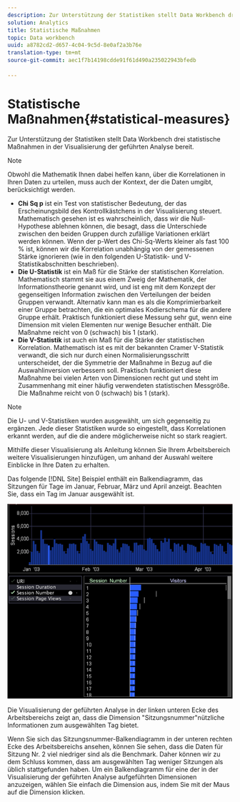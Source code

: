 ```yaml
---
description: Zur Unterstützung der Statistiken stellt Data Workbench drei statistische Maßnahmen in der Visualisierung der geführten Analyse bereit.
solution: Analytics
title: Statistische Maßnahmen
topic: Data workbench
uuid: a8782cd2-d657-4c04-9c5d-8e0af2a3b76e
translation-type: tm+mt
source-git-commit: aec1f7b14198cdde91f61d490a235022943bfedb

---
```



# Statistische Maßnahmen{#statistical-measures}

Zur Unterstützung der Statistiken stellt Data Workbench drei statistische Maßnahmen in der Visualisierung der geführten Analyse bereit.

>[!NOTE]
>
>Obwohl die Mathematik Ihnen dabei helfen kann, über die Korrelationen in Ihren Daten zu urteilen, muss auch der Kontext, der die Daten umgibt, berücksichtigt werden.

* **Chi Sq p** ist ein Test von statistischer Bedeutung, der das Erscheinungsbild des Kontrollkästchens in der Visualisierung steuert. Mathematisch gesehen ist es wahrscheinlich, dass wir die Null-Hypothese ablehnen können, die besagt, dass die Unterschiede zwischen den beiden Gruppen durch zufällige Variationen erklärt werden können. Wenn der p-Wert des Chi-Sq-Werts kleiner als fast 100 % ist, können wir die Korrelation unabhängig von der gemessenen Stärke ignorieren (wie in den folgenden U-Statistik- und V-Statistikabschnitten beschrieben).
* **Die U-Statistik** ist ein Maß für die Stärke der statistischen Korrelation. Mathematisch stammt sie aus einem Zweig der Mathematik, der Informationstheorie genannt wird, und ist eng mit dem Konzept der gegenseitigen Information zwischen den Verteilungen der beiden Gruppen verwandt. Alternativ kann man es als die Komprimierbarkeit einer Gruppe betrachten, die ein optimales Kodierschema für die andere Gruppe erhält. Praktisch funktioniert diese Messung sehr gut, wenn eine Dimension mit vielen Elementen nur wenige Besucher enthält. Die Maßnahme reicht von 0 (schwach) bis 1 (stark).
* **Die V-Statistik** ist auch ein Maß für die Stärke der statistischen Korrelation. Mathematisch ist es mit der bekannten Cramer V-Statistik verwandt, die sich nur durch einen Normalisierungsschritt unterscheidet, der die Symmetrie der Maßnahme in Bezug auf die Auswahlinversion verbessern soll. Praktisch funktioniert diese Maßnahme bei vielen Arten von Dimensionen recht gut und steht im Zusammenhang mit einer häufig verwendeten statistischen Messgröße. Die Maßnahme reicht von 0 (schwach) bis 1 (stark).

>[!NOTE]
>
>Die U- und V-Statistiken wurden ausgewählt, um sich gegenseitig zu ergänzen. Jede dieser Statistiken wurde so eingestellt, dass Korrelationen erkannt werden, auf die die andere möglicherweise nicht so stark reagiert.

Mithilfe dieser Visualisierung als Anleitung können Sie Ihrem Arbeitsbereich weitere Visualisierungen hinzufügen, um anhand der Auswahl weitere Einblicke in Ihre Daten zu erhalten.

Das folgende [!DNL Site] Beispiel enthält ein Balkendiagramm, das Sitzungen für Tage im Januar, Februar, März und April anzeigt. Beachten Sie, dass ein Tag im Januar ausgewählt ist.

![](assets/vis_GuidedAnalysis_withVis.png)

Die Visualisierung der geführten Analyse in der linken unteren Ecke des Arbeitsbereichs zeigt an, dass die Dimension &quot;Sitzungsnummer&quot;nützliche Informationen zum ausgewählten Tag bietet.

Wenn Sie sich das Sitzungsnummer-Balkendiagramm in der unteren rechten Ecke des Arbeitsbereichs ansehen, können Sie sehen, dass die Daten für Sitzung Nr. 2 viel niedriger sind als die Benchmark. Daher können wir zu dem Schluss kommen, dass am ausgewählten Tag weniger Sitzungen als üblich stattgefunden haben. Um ein Balkendiagramm für eine der in der Visualisierung der geführten Analyse aufgeführten Dimensionen anzuzeigen, wählen Sie einfach die Dimension aus, indem Sie mit der Maus auf die Dimension klicken.
